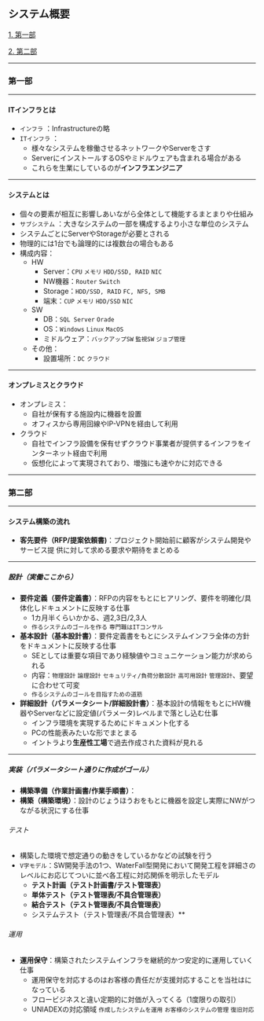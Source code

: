 ## システム概要

[1. 第一部](#第一部)

[2. 第二部](#第二部)

--- 

### 第一部

---

#### ITインフラとは

- `インフラ` ：Infrastructureの略
- `ITインフラ` ：
  - 様々なシステムを稼働させるネットワークやServerをさす
  - ServerにインストールするOSやミドルウェアも含まれる場合がある
  - これらを生業にしているのが**インフラエンジニア**

---

#### システムとは

- 個々の要素が相互に影響しあいながら全体として機能するまとまりや仕組み
- `サブシステム` ：大きなシステムの一部を構成するより小さな単位のシステム
- システムごとにServerやStorageが必要とされる
- 物理的には1台でも論理的には複数台の場合もある
- 構成内容：
  - HW
    - Server：`CPU` `メモリ` `HDD/SSD, RAID` `NIC`
    - NW機器：`Router` `Switch`
    - Storage：`HDD/SSD, RAID` `FC, NFS, SMB`
    - 端末：`CUP` `メモリ` `HDD/SSD` `NIC`
  - SW
    - DB：`SQL Server` `Orade`
    - OS：`Windows` `Linux` `MacOS`
    - ミドルウェア：`バックアップSW` `監視SW` `ジョブ管理`
  - その他：
    - 設置場所：`DC` `クラウド`

---

#### オンプレミスとクラウド

- オンプレミス：
  - 自社が保有する施設内に機器を設置
  - オフィスから専用回線やIP-VPNを経由して利用
- クラウド
  - 自社でインフラ設備を保有せずクラウド事業者が提供するインフラをインターネット経由で利用
  - 仮想化によって実現されており、増強にも速やかに対応できる

---

### 第二部

---

#### システム構築の流れ

- **客先要件（RFP/提案依頼書)**：プロジェクト開始前に顧客がシステム開発やサービス提
供に対して求める要求や期待をまとめる

---

##### **設計（実働ここから）**
  - **要件定義（要件定義書）**：RFPの内容をもとにヒアリング、要件を明確化/具体化しドキュメントに反映する仕事
    - 1カ月半くらいかかる、週2,3日/2,3人
    - `作るシステムのゴールを作る` `専門職はITコンサル`
  - **基本設計（基本設計書）**：要件定義書をもとにシステムインフラ全体の方針をドキュメントに反映する仕事
    - SEとしては重要な項目であり経験値やコミュニケーション能力が求められる
    - 内容：`物理設計` `論理設計` `セキュリティ/負荷分散設計` `高可用設計` `管理設計`、要望に合わせて可変
    - `作るシステムのゴールを目指すための道筋` 
  - **詳細設計（パラメータシート/詳細設計書）**：基本設計の情報をもとにHW機器やServerなどに設定値(パラメータ)レベルまで落とし込む仕事
    - インフラ環境を実現するためにドキュメント化する
    - PCの性能表みたいな形でまとまる
    - イントラより**生産性工場**で過去作成された資料が見れる

---

##### **実装（パラメータシート通りに作成がゴール）**      
  - **構築準備（作業計画書/作業手順書）**：
  - **構築（構築環境）**：設計のじょうほうおをもとに機器を設定し実際にNWがつながる状況にする仕事

###### テスト 
- 構築した環境で想定通りの動きをしているかなどの試験を行う
- `V字モデル`：SW開発手法の1つ、WaterFall型開発において開発工程を詳細さのレベルにお応じてついに並べ各工程に対応関係を明示したモデル
  - **テスト計画（テスト計画書/テスト管理表）**
  - **単体テスト（テスト管理表/不具合管理表）**
  - **結合テスト（テスト管理表/不具合管理表）**
  - システムテスト（テスト管理表/不具合管理表）**

###### 運用
- **運用保守**：構築されたシステムインフラを継続的かつ安定的に運用していく仕事
  - 運用保守を対応するのはお客様の責任だが支援対応することを当社はになっている
  - フロービジネスと違い定期的に対価が入ってくる（1度限りの取引）
  - UNIADEXの対応領域 `作成したシステムを運用` `お客様のシステムの管理` `復旧対応`
